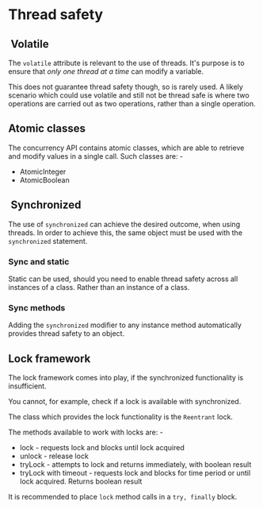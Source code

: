 # Thread safety

##  Volatile

The `volatile` attribute is relevant to the use of threads.
It's purpose is to ensure that *only one thread at a time* can modify a variable.

This does not guarantee thread safety though, so is rarely used.
A likely scenario which could use volatile and still not be thread safe is where two operations
are carried out as two operations, rather than a single operation.

## Atomic classes

The concurrency API contains atomic classes, which are able to retrieve and modify values in a single call. Such classes are: -

- AtomicInteger
- AtomicBoolean

##  Synchronized

The use of `synchronized` can achieve the desired outcome, when using threads.
In order to achieve this, the same object must be used with the `synchronized` statement.

### Sync and static

Static can be used, should you need to enable thread safety across all instances of a class. Rather than an instance of a class.

### Sync methods

Adding the `synchronized` modifier to any instance method automatically provides thread safety to an object.

## Lock framework

The lock framework comes into play, if the synchronized functionality is insufficient.

You cannot, for example, check if a lock is available with synchronized.

The class which provides the lock functionality is the `Reentrant` lock.

The methods available to work with locks are: -

- lock - requests lock and blocks until lock acquired
- unlock - release lock
- tryLock - attempts to lock and returns immediately, with boolean result
- tryLock with timeout - requests lock and blocks for time period or until lock acquired. Returns boolean result

It is recommended to place `lock` method calls in a `try, finally` block.
